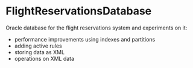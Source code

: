 # FlightReservationsDatabase
Oracle database for the flight reservations system and experiments on it:
- performance improvements using indexes and partitions
- adding active rules
- storing data as XML
- operations on XML data